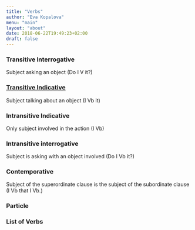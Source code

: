 ```yaml
---
title: "Verbs"
author: "Eva Kopalova"
menu: "main"
layout: "about"
date: 2018-06-22T19:49:23+02:00
draft: false 
---
```


### Transitive Interrogative
Subject asking an object (Do I V it?)

### [Transitive Indicative](../verbs/transitiveindicative/)
Subject talking about an object (I Vb it)

### Intransitive Indicative
Only subject involved in the action (I Vb)

### Intransitive interrogative
Subject is asking with an object involved (Do I Vb it?)

### Contemporative
Subject of the superordinate clause is the subject of the subordinate clause (I Vb that I Vb.)

### Particle

### List of Verbs
